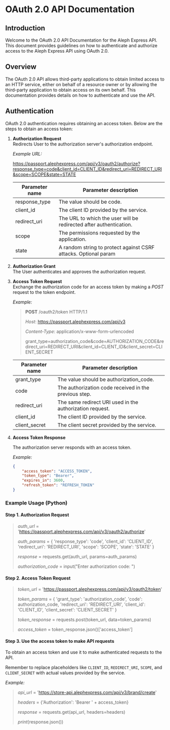 # OAuth 2.0 API Documentation 

## Introduction

Welcome to the OAuth 2.0 API Documentation for the Aleph Express API. This document provides guidelines on how to authenticate and authorize access to the Aleph Express API using OAuth 2.0.

## Overview

The OAuth 2.0 API allows third-party applications to obtain limited access to an HTTP service, either on behalf of a resource owner or by allowing the third-party application to obtain access on its own behalf. This documentation provides details on how to authenticate and use the API.

## Authentication

OAuth 2.0 authentication requires obtaining an access token. Below are the steps to obtain an access token:

1. **Authorization Request**   
   Redirects User to the authorization server's authorization endpoint. 
   
   *Example URL:* 

    https://passport.alephexpress.com/api/v3/oauth2/authorize?response_type=code&client_id=CLIENT_ID&redirect_uri=REDIRECT_URI&scope=SCOPE&state=STATE

    |Parameter name|Parameter description|
    |---|---|
    |response_type|The value should be code.|
    |client_id|The client ID provided by the service.|
    |redirect_uri|The URL to which the user will be redirected after authentication.|
    |scope|The permissions requested by the application.|
    |state|A random string to protect against CSRF attacks. Optional param|


2. **Authorization Grant**   
    The User authenticates and approves the authorization request.

3. **Access Token Request**   
   Exchange the authorization code for an access token by making a *POST* request to the token endpoint. 

   *Example:*

    > **POST** /oauth2/token HTTP/1.1
    > 
    > *Host*: https://passport.alephexpress.com/api/v3
    > 
    > *Content-Type*: application/x-www-form-urlencoded
    > 
    > grant_type=authorization_code&code=AUTHORIZATION_CODE&redirect_uri=REDIRECT_URI&client_id=CLIENT_ID&client_secret=CLIENT_SECRET

    |Parameter name|Parameter description|
    |---|---|
    |grant_type|The value should be authorization_code.|
    |code|The authorization code received in the previous step.|
    |redirect_uri|The same redirect URI used in the authorization request.|
    |client_id|The client ID provided by the service.|
    |client_secret|The client secret provided by the service.|


4. **Access Token Response**
   
   The authorization server responds with an access token. 
   
    *Example:*
    ```json
    {
        "access_token": "ACCESS_TOKEN",
        "token_type": "Bearer",
        "expires_in": 3600,
        "refresh_token": "REFRESH_TOKEN"
    }
    ```
### Example Usage (Python) 

#### Step 1. Authorization Request

>   *auth_url* = 'https://passport.alephexpress.com/api/v3/oauth2/authorize'
> 
>   *auth_params* = 
>   {
>       'response_type': 'code',
>       'client_id': 'CLIENT_ID',
>       'redirect_uri': 'REDIRECT_URI',
>       'scope': 'SCOPE',
>       'state': 'STATE'
>   } 
> 
>   *response* = requests.get(auth_url, params=auth_params)
> 
>   *authorization_code* = input("Enter authorization code: ")

#### Step 2. Access Token Request

>   *token_url* = 'https://passport.alephexpress.com/api/v3/oauth2/token'
> 
>   *token_params* = 
>   {
>      'grant_type': 'authorization_code',
>      'code': authorization_code,
>      'redirect_uri': 'REDIRECT_URI',
>      'client_id': 'CLIENT_ID',
>      'client_secret': 'CLIENT_SECRET'
>   }
> 
>   *token_response* = requests.post(token_url, data=token_params)
> 
>   *access_token* = token_response.json()['access_token']

#### Step 3. Use the access token to make API requests
   To obtain an access token and use it to make authenticated requests to the API. 
   
   Remember to replace placeholders like ```CLIENT_ID```, ```REDIRECT_URI```, ```SCOPE```, and ```CLIENT_SECRET``` with actual values provided by  the service.

   *Example:*

>   *api_url* = 'https://store-api.alephexpress.com/api/v3/brand/create'
> 
>   *headers* = {'Authorization': 'Bearer ' + access_token}
> 
>   *response* = requests.get(api_url, headers=headers)
> 
>   *print*(response.json())


